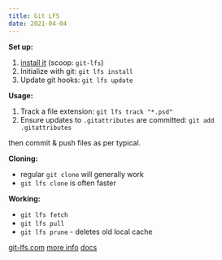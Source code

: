 ```yaml
---
title: Git LFS
date: 2021-04-04
---
```


**Set up:**
1. [install it](https://git-lfs.com/) (scoop: `git-lfs`)
2. Initialize with git: `git lfs install`
3. Update git hooks: `git lfs update`

**Usage:**
1. Track a file extension: `git lfs track "*.psd"`
2. Ensure updates to `.gitattributes` are committed: `git add .gitattributes`

then commit & push files as per typical.

**Cloning:**
- regular `git clone` will generally work
- `git lfs clone` is often faster

**Working:**
- `git lfs fetch`
- `git lfs pull`
- `git lfs prune` - deletes old local cache 

[git-lfs.com](https://git-lfs.com/) [more info](https://www.atlassian.com/git/tutorials/git-lfs) [docs](https://github.com/git-lfs/git-lfs/tree/main/docs/man)
